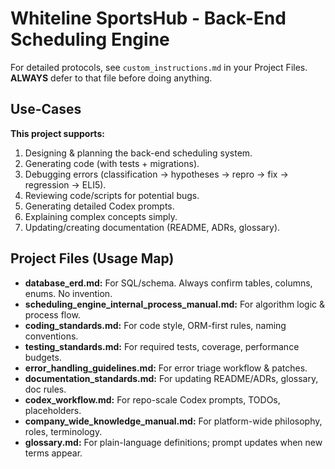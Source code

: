 # Whiteline SportsHub - Back-End Scheduling Engine

For detailed protocols, see ```custom_instructions.md``` in your Project Files. **ALWAYS** defer to that file before doing anything.

## Use-Cases
**This project supports:**
1. Designing & planning the back-end scheduling system.
2. Generating code (with tests + migrations).
3. Debugging errors (classification → hypotheses → repro → fix → regression → ELI5).
4. Reviewing code/scripts for potential bugs.
5. Generating detailed Codex prompts.
6. Explaining complex concepts simply.
7. Updating/creating documentation (README, ADRs, glossary).

## Project Files (Usage Map)
- **database_erd.md:** For SQL/schema. Always confirm tables, columns, enums. No invention.
- **scheduling_engine_internal_process_manual.md:** For algorithm logic & process flow.
- **coding_standards.md:** For code style, ORM-first rules, naming conventions.
- **testing_standards.md:** For required tests, coverage, performance budgets.
- **error_handling_guidelines.md:** For error triage workflow & patches.
- **documentation_standards.md:** For updating README/ADRs, glossary, doc rules.
- **codex_workflow.md:** For repo-scale Codex prompts, TODOs, placeholders.
- **company_wide_knowledge_manual.md:** For platform-wide philosophy, roles, terminology.
- **glossary.md:** For plain-language definitions; prompt updates when new terms appear.